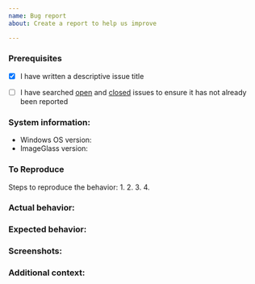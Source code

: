 ```yaml
---
name: Bug report
about: Create a report to help us improve

---
```


### Prerequisites
- [x] I have written a descriptive issue title
- [ ] I have searched [open](https://github.com/d2phap/ImageGlass/issues?q=is%3Aissue+is%3Aopen+label%3A%22%F0%9F%90%9E+bug%22) and [closed](https://github.com/d2phap/ImageGlass/issues?utf8=%E2%9C%93&q=is%3Aissue+is%3Aclosed+label%3A%22%F0%9F%90%9E+bug%22+) issues to ensure it has not already been reported


### System information:
 - Windows OS version: 
 - ImageGlass version: 


### To Reproduce
Steps to reproduce the behavior:
1. 
2. 
3. 
4. 


### Actual behavior:
<!-- A clear and concise description of what the bug is. -->


### Expected behavior:
<!-- A clear and concise description of what you expected to happen. -->


### Screenshots:
<!-- If applicable, add screenshots to help explain your problem. -->


### Additional context:
<!-- Add any other context about the problem here. -->
